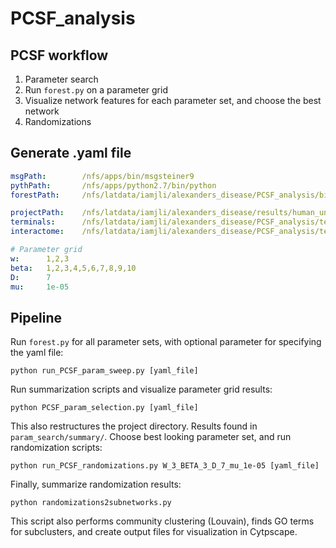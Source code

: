 # PCSF_analysis

## PCSF workflow
1. Parameter search
  1. Run `forest.py` on a parameter grid
  2. Visualize network features for each parameter set, and choose the best network
2. Randomizations

## Generate .yaml file
```yaml
msgPath:        /nfs/apps/bin/msgsteiner9
pythPath:       /nfs/apps/python2.7/bin/python
forestPath:     /nfs/latdata/iamjli/alexanders_disease/PCSF_analysis/bin/forest.py

projectPath:    /nfs/latdata/iamjli/alexanders_disease/results/human_uniform_weights/
terminals:      /nfs/latdata/iamjli/alexanders_disease/PCSF_analysis/test_data/toxicity_screen_human_uniform_prizes.tsv
interactome:    /nfs/latdata/iamjli/alexanders_disease/PCSF_analysis/test_data/iRefIndex_v13_MIScore_interactome.txt

# Parameter grid
w:      1,2,3
beta:   1,2,3,4,5,6,7,8,9,10
D:      7
mu:     1e-05
```

## Pipeline
Run `forest.py` for all parameter sets, with optional parameter for specifying the yaml file:

    python run_PCSF_param_sweep.py [yaml_file]
    
Run summarization scripts and visualize parameter grid results:  

    python PCSF_param_selection.py [yaml_file]
    
This also restructures the project directory. Results found in `param_search/summary/`. Choose best looking parameter set, and run randomization scripts:  

    python run_PCSF_randomizations.py W_3_BETA_3_D_7_mu_1e-05 [yaml_file] 
    
Finally, summarize randomization results:  

    python randomizations2subnetworks.py

This script also performs community clustering (Louvain), finds GO terms for subclusters, and create output files for visualization in Cytpscape. 
